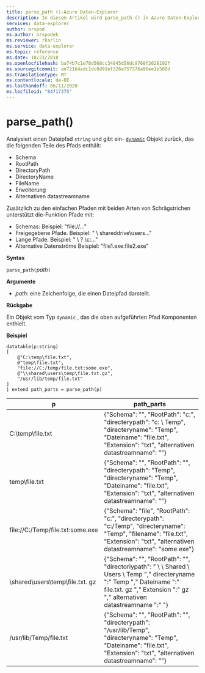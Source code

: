 ```yaml
---
title: parse_path ()-Azure Daten-Explorer
description: In diesem Artikel wird parse_path () in Azure Daten-Explorer beschrieben.
services: data-explorer
author: orspod
ms.author: orspodek
ms.reviewer: rkarlin
ms.service: data-explorer
ms.topic: reference
ms.date: 10/23/2018
ms.openlocfilehash: ba74b7c1e78d568cc34845d56dc9768f2628192f
ms.sourcegitcommit: ae72164adc1dc8d91ef326e757376a96ee1b588d
ms.translationtype: MT
ms.contentlocale: de-DE
ms.lasthandoff: 06/11/2020
ms.locfileid: "84717375"
---
```

# <a name="parse_path"></a>parse_path()

Analysiert einen Dateipfad `string` und gibt ein- [`dynamic`](./scalar-data-types/dynamic.md) Objekt zurück, das die folgenden Teile des Pfads enthält:
* Schema
* RootPath
* DirectoryPath
* DirectoryName
* FileName
* Erweiterung
* Alternativen datastreamname

Zusätzlich zu den einfachen Pfaden mit beiden Arten von Schrägstrichen unterstützt die-Funktion Pfade mit:
* Schemas: Beispiel: "file://..."
* Freigegebene Pfade. Beispiel: " \\ shareddrive\users..."
* Lange Pfade. Beispiel: " \\ ? \c:..."
* Alternative Datenströme Beispiel: "file1.exe:file2.exe"

**Syntax**

`parse_path(`*path*`)`

**Argumente**

* *path*: eine Zeichenfolge, die einen Dateipfad darstellt.

**Rückgabe**

Ein Objekt vom Typ `dynamic` , das die oben aufgeführten Pfad Komponenten enthielt.

**Beispiel**

<!-- csl: https://help.kusto.windows.net/Samples -->
```kusto
datatable(p:string) 
[
    @"C:\temp\file.txt",
    @"temp\file.txt",
    "file://C:/temp/file.txt:some.exe",
    @"\\shared\users\temp\file.txt.gz",
    "/usr/lib/temp/file.txt"
]
| extend path_parts = parse_path(p)

```

|p|path_parts
|---|---
|C:\temp\file.txt|{"Schema": "", "RootPath": "c:", "directerypath": "c: \\ Temp", "directeryname": "Temp", "Dateiname": "file.txt", "Extension": "txt", "alternativen datastreamname": ""}
|temp\file.txt|{"Schema": "", "RootPath": "", "directerypath": "Temp", "directeryname": "Temp", "Dateiname": "file.txt", "Extension": "txt", "alternativen datastreamname": ""}
|file://C:/Temp/file.txt:some.exe|{"Schema": "file", "RootPath": "c:", "directerypath": "c:/Temp", "directeryname": "Temp", "filename": "file.txt", "Extension": "txt", "alternativen datastreamname": "some.exe"}
|\\shared\users\temp\file.txt. gz|{"Schema": "", "RootPath": "", "directoriypath": " \\ \\ Shared \\ Users \\ Temp "," directeryname ":" Temp "," Dateiname ":" file.txt. gz "," Extension ":" gz "," alternativen datastreamname ":" "}
|/usr/lib/Temp/file.txt|{"Schema": "", "RootPath": "", "directerypath": "/usr/lib/Temp", "directeryname": "Temp", "Dateiname": "file.txt", "Extension": "txt", "alternativen datastreamname": ""}
